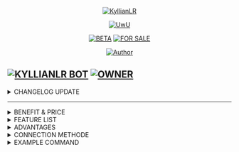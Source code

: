 </p>
<p align="center">
<a href="https://telegra.ph/file/c21e74ce9a086078b3ba1.jpg"><img title="KyllianLR" src="https://telegra.ph/file/c21e74ce9a086078b3ba1.jpg"></a>
  
<p align="center">
  <a href="https://github.com/Kyllian-Arthur/KyllianLR"><img src="http://readme-typing-svg.herokuapp.com?color=FFFFFF&center=true&vCenter=true&multiline=false&lines=A+Beginner+Programmer;Base+Original+By+Xeon;Recode+By+Kyllian+Arthur;Give+Stars+In+This+Repository:)" alt="UwU"></a>
</p>

<p align="center">
<a href="#"><img title="BETA" src="https://img.shields.io/badge/BETA-YES-blue.svg"></a>
<a href="#"><img title="FOR SALE" src="https://img.shields.io/badge/FORSALE-YES-blue.svg"></a>   
</p>

<p align="center">
  <a href=""><img title="Author" src="https://img.shields.io/badge/AUTHOR-Kyllian Arthur-blue.svg?style=for-the-badge&logo=github"></a>
</p>

[![KYLLIANLR BOT](https://img.shields.io/badge/KyllianLR%20Bot-25D366?style=for-the-badge&logo=whatsapp&logoColor=white)](https://wa.me/6283827071450) 
[![OWNER](https://img.shields.io/badge/Customer%20Support-4b596e?style=for-the-badge&logo=telegram&logoColor=white)](https://t.me/kyllianarthur)
---------

<details>
<summary>CHANGELOG UPDATE</summary>

| Time | Features Updated |
|--------|--------|
|[16 July 2024](https://github.com/Kyllian-Arthur/KyllianLR)  |**Remove Background** |
|[17 July 2024](https://github.com/Kyllian-Arthur/KyllianLR)  |**Quotly Chat Stickers** |
|[17 July 2024](https://github.com/Kyllian-Arthur/KyllianLR)  |**Chess Games** |
|[18 July 2024](https://github.com/Kyllian-Arthur/KyllianLR)  |**Bing Image** |
|[18 July 2024] |**Text 2 Image** |

</details>

---------

<details>
<summary>BENEFIT & PRICE</summary>

| List | True/False |
|--------|--------|
| **Free Update 4 Months** |[True](https://github.com/Kyllian-Arthur/KyllianLR) |
| **Free Fixed 1 Years** |[True](https://github.com/Kyllian-Arthur/KyllianLR) |
| **Free Service Support** |[True](https://github.com/Kyllian-Arthur/KyllianLR) |
| **Free Request Feature** |[True](https://github.com/Kyllian-Arthur/KyllianLR) |
| **Price Source Code** |[IDR 70.000](https://t.me/kyllianarthur) |

</details>

<details>
<summary>FEATURE LIST</summary>

| Feature | Y/N |
|--------|--------|
| **Auto Typing** |[Y](https://github.com/Kyllian-Arthur/KyllianLR) |
| **Auto Read** |[Y](https://github.com/Kyllian-Arthur/KyllianLR) |
| **Auto Recording** |[Y](https://github.com/Kyllian-Arthur/KyllianLR) |
| **Auto Download** |[Y](https://github.com/Kyllian-Arthur/KyllianLR) |
| **Auto Block** |[Y](https://github.com/Kyllian-Arthur/KyllianLR) |
| **Anti Link** |[Y](https://github.com/Kyllian-Arthur/KyllianLR) |
| **Anti Luar** |[Y](https://github.com/Kyllian-Arthur/KyllianLR) |
| **Anti Call** |[Y](https://github.com/Kyllian-Arthur/KyllianLR) |
| **Anti Hidetag** |[Y](https://github.com/Kyllian-Arthur/KyllianLR) |
| **Anti Banned** |[Y](https://github.com/Kyllian-Arthur/KyllianLR) |
| **Anti Spam** |[Y](https://github.com/Kyllian-Arthur/KyllianLR) |
| **Ai Menu** |[Y](https://github.com/Kyllian-Arthur/KyllianLR) |
| **Anime Menu** |[Y](https://github.com/Kyllian-Arthur/KyllianLR) |
| **Bug Menu** |[Y](https://github.com/Kyllian-Arthur/KyllianLR) |
| **Convert Menu** |[Y](https://github.com/Kyllian-Arthur/KyllianLR) |
| **Database Menu** |[Y](https://github.com/Kyllian-Arthur/KyllianLR) |
| **Ddos Menu** |[Y](https://github.com/Kyllian-Arthur/KyllianLR) |
| **Downlad Menu** |[Y](https://github.com/Kyllian-Arthur/KyllianLR) |
| **Fun Menu** |[Y](https://github.com/Kyllian-Arthur/KyllianLR) |
| **Game Menu** |[Y](https://github.com/Kyllian-Arthur/KyllianLR) |
| **Group Menu** |[Y](https://github.com/Kyllian-Arthur/KyllianLR) |
| **Library Menu** |[Y](https://github.com/Kyllian-Arthur/KyllianLR) |
| **List Menu** |[Y](https://github.com/Kyllian-Arthur/KyllianLR) |
| **News Menu** |[Y](https://github.com/Kyllian-Arthur/KyllianLR) |
| **Nsfw Menu** |[Y](https://github.com/Kyllian-Arthur/KyllianLR) |
| **Owner Menu** |[Y](https://github.com/Kyllian-Arthur/KyllianLR) |
| **Photoxy Menu** |[Y](https://github.com/Kyllian-Arthur/KyllianLR) |
| **Cpanel Menu** |[Y](https://github.com/Kyllian-Arthur/KyllianLR) |
| **Religion Menu** |[Y](https://github.com/Kyllian-Arthur/KyllianLR) |
| **Stalker Menu** |[Y](https://github.com/Kyllian-Arthur/KyllianLR) |
| **Search Menu** |[Y](https://github.com/Kyllian-Arthur/KyllianLR) |
| **Sticker Menu** |[Y](https://github.com/Kyllian-Arthur/KyllianLR) |
| **Store Menu** |[Y](https://github.com/Kyllian-Arthur/KyllianLR) |
| **Random Video** |[Y](https://github.com/Kyllian-Arthur/KyllianLR) |
| **Random Image** |[Y](https://github.com/Kyllian-Arthur/KyllianLR) |

</details>

<details>
<summary>ADVANTAGES</summary>

| List | Y/N |
|--------|--------|
| **Fast Respon** |[Y](https://github.com/Kyllian-Arthur/KyllianLR) |
| **Type Plugins** |[N](https://github.com/Kyllian-Arthur/KyllianLR) |
| **Type Case** |[Y](https://github.com/Kyllian-Arthur/KyllianLR) |
| **96% Scrape** |[Y](https://github.com/Kyllian-Arthur/KyllianLR) |
| **98% No Enc** |[Y](https://github.com/Kyllian-Arthur/KyllianLR) |
| **Lock IPs** |[Y](https://github.com/Kyllian-Arthur/KyllianLR) |

</details>

<details>
<summary>CONNECTION METHODE</summary>

```bash
 . --mobile
 . --pairing-code
```

</details>

<details>
<summary>EXAMPLE COMMAND</summary>

```bash
 node . --pairing-code
 node . --mobile
```

</details>
